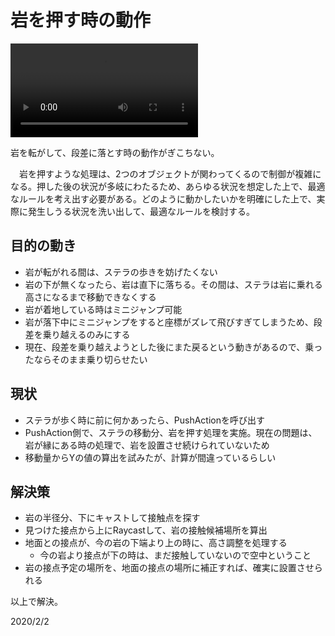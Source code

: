 # 岩を押す時の動作

![岩転がし](Images/rock-move.mp4)

岩を転がして、段差に落とす時の動作がぎこちない。

　岩を押すような処理は、2つのオブジェクトが関わってくるので制御が複雑になる。押した後の状況が多岐にわたるため、あらゆる状況を想定した上で、最適なルールを考え出す必要がある。どのように動かしたいかを明確にした上で、実際に発生しうる状況を洗い出して、最適なルールを検討する。

## 目的の動き
- 岩が転がれる間は、ステラの歩きを妨げたくない
- 岩の下が無くなったら、岩は直下に落ちる。その間は、ステラは岩に乗れる高さになるまで移動できなくする
- 岩が着地している時はミニジャンプ可能
- 岩が落下中にミニジャンプをすると座標がズレて飛びすぎてしまうため、段差を乗り越えるのみにする
- 現在、段差を乗り越えようとした後にまた戻るという動きがあるので、乗ったならそのまま乗り切らせたい

## 現状
- ステラが歩く時に前に何かあったら、PushActionを呼び出す
- PushAction側で、ステラの移動分、岩を押す処理を実施。現在の問題は、岩が縁にある時の処理で、岩を設置させ続けられていないため
- 移動量からYの値の算出を試みたが、計算が間違っているらしい

## 解決策
- 岩の半径分、下にキャストして接触点を探す
- 見つけた接点から上にRaycastして、岩の接触候補場所を算出
- 地面との接点が、今の岩の下端より上の時に、高さ調整を処理する
  - 今の岩より接点が下の時は、まだ接触していないので空中ということ
- 岩の接点予定の場所を、地面の接点の場所に補正すれば、確実に設置させられる

以上で解決。

2020/2/2
